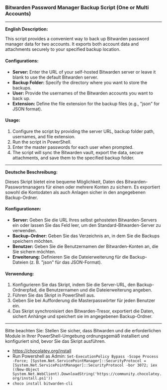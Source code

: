 ### Bitwarden Password Manager Backup Script (One or Multi Accounts)

---

**English Description:**

This script provides a convenient way to back up Bitwarden password manager data for two accounts. It exports both account data and attachments securely to your specified backup location.

#### Configurations:

- **Server:** Enter the URL of your self-hosted Bitwarden server or leave it blank to use the default Bitwarden server.
- **Backup Folder:** Specify the directory where you want to store the backups.
- **User:** Provide the usernames of the Bitwarden accounts you want to back up.
- **Extension:** Define the file extension for the backup files (e.g., "json" for JSON format).

#### Usage:

1. Configure the script by providing the server URL, backup folder path, usernames, and file extension.
2. Run the script in PowerShell.
3. Enter the master passwords for each user when prompted.
4. The script will sync the Bitwarden vault, export the data, secure attachments, and save them to the specified backup folder.

---

**Deutsche Beschreibung:**

Dieses Skript bietet eine bequeme Möglichkeit, Daten des Bitwarden-Passwortmanagers für einen oder mehrere Konten zu sichern. Es exportiert sowohl die Kontodaten als auch Anlagen sicher in den angegebenen Backup-Ordner.

#### Konfigurationen:

- **Server:** Geben Sie die URL Ihres selbst gehosteten Bitwarden-Servers ein oder lassen Sie das Feld leer, um den Standard-Bitwarden-Server zu verwenden.
- **Backup-Ordner:** Geben Sie das Verzeichnis an, in dem Sie die Backups speichern möchten.
- **Benutzer:** Geben Sie die Benutzernamen der Bitwarden-Konten an, die Sie sichern möchten.
- **Erweiterung:** Definieren Sie die Dateierweiterung für die Backup-Dateien (z. B. "json" für das JSON-Format).

#### Verwendung:

1. Konfigurieren Sie das Skript, indem Sie die Server-URL, den Backup-Ordnerpfad, die Benutzernamen und die Dateierweiterung angeben.
2. Führen Sie das Skript in PowerShell aus.
3. Geben Sie bei Aufforderung die Masterpasswörter für jeden Benutzer ein.
4. Das Skript synchronisiert den Bitwarden-Tresor, exportiert die Daten, sichert Anhänge und speichert sie im angegebenen Backup-Ordner.

---

Bitte beachten Sie: Stellen Sie sicher, dass Bitwarden und die erforderlichen Module in Ihrer PowerShell-Umgebung ordnungsgemäß installiert und konfiguriert sind, bevor Sie das Skript ausführen.

* https://chocolatey.org/install
* Run Powershell as Admin: ```Set-ExecutionPolicy Bypass -Scope Process -Force; [System.Net.ServicePointManager]::SecurityProtocol = [System.Net.ServicePointManager]::SecurityProtocol -bor 3072; iex ((New-Object System.Net.WebClient).DownloadString('https://community.chocolatey.org/install.ps1'))```
* ```choco install bitwarden-cli```